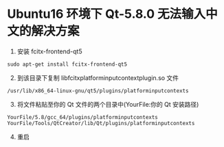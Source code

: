# Ubuntu16 环境下 Qt-5.8.0 无法输入中文的解决方案
1. 安装 fcitx-frontend-qt5
```
sudo apt-get install fcitx-frontend-qt5
```
2. 到该目录下复制 libfcitxplatforminputcontextplugin.so 文件
```
/usr/lib/x86_64-linux-gnu/qt5/plugins/platforminputcontexts
```  
3. 将文件粘贴至你的 Qt 文件的两个目录中(YourFile:你的 Qt 安装路径)
```
YourFile/5.8/gcc_64/plugins/platforminputcontexts
YourFile/Tools/QtCreator/lib/Qt/plugins/platforminputcontexts
```
4. 重启
